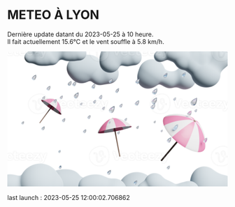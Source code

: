 # METEO À LYON

Dernière update datant du 2023-05-25 à 10 heure.  
Il fait actuellement 15.6°C et le vent souffle à 5.8 km/h.      

![](./.github/rain.png)

last launch : 2023-05-25 12:00:02.706862
